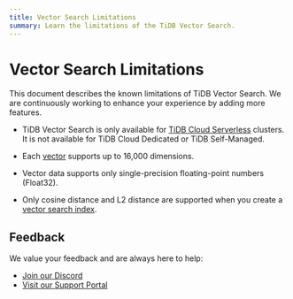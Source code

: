 ```yaml
---
title: Vector Search Limitations
summary: Learn the limitations of the TiDB Vector Search.
---
```


# Vector Search Limitations

This document describes the known limitations of TiDB Vector Search. We are continuously working to enhance your experience by adding more features.

- TiDB Vector Search is only available for [TiDB Cloud Serverless](/tidb-cloud/select-cluster-tier.md#tidb-cloud-serverless) clusters. It is not available for TiDB Cloud Dedicated or TiDB Self-Managed.

- Each [vector](/tidb-cloud/vector-search-data-types.md) supports up to 16,000 dimensions.

- Vector data supports only single-precision floating-point numbers (Float32).

- Only cosine distance and L2 distance are supported when you create a [vector search index](/tidb-cloud/vector-search-index.md).

## Feedback

We value your feedback and are always here to help:

- [Join our Discord](https://discord.gg/zcqexutz2R)
- [Visit our Support Portal](https://tidb.support.pingcap.com/)
